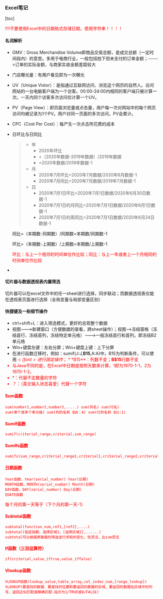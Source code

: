 ### Excel笔记

[toc]

<font color=red>!!!!不要使用Excel中的日期格式存储日期，使用字符串！！！！</font>

#### 名词解析

- GMV：Gross Merchandise Volume即商品交易总额，是成交总额（一定时间段内）的意思。多用于电商行业，一般包括拍下但未支付的订单金额；----->订单的实际金额，与商家实收金额差距较大

- 门店曝光量：有用户看见即为一次曝光

- UV（Unique Vistor）：是指通过互联网访问、浏览这个网页的自然人。访问网站的一台电脑客户端为一个访客。00:00-24:00内相同的客户端只被计算一次。一天内同个访客多次访问仅计算一个UV。

- PV（Page View）：即页面浏览量或点击量，用户每一次对网站中的每个网页访问均被记录为1个PV。用户对同一页面的多次访问，PV会累计。

- CPC（Cost Per Cost）：每产生一次点击所花费的成本

- 日环比与日同比

  > - 年
  >   - 2020年环比
  >   - =（2020年数据-2019年数据）/2019年数据
  >   - =2020年数据/2019年数据-1
  > - 月
  >   - 2020年7月环比=2020年7月数据/2020年6月数据-1
  >   - 2020年7月同比=2020年7月数据/2019年7月数据-1
  > - 日
  >   - 2020年7月1日环比=2020年7月1日数据/2020年6月30日数据-1
  >   - 2020年7月1日的月同比=2020年7月1日数据/2020年6月1日数据-1
  >   - 2020年7月1日的周同比=2020年7月1日数据/2020年6月24日数据-1

  同比=（本期数-同期数）/同期数=本期数/同期数-1

  环比=（本期数-上期数）/上期数=本期数/上期数-1

  <font color=red>环比：与上一个相邻的时间单位作比较；同比：与上一年或者上一个月相同的时间单位作比较</font>

- 

#### 切片器与数据透视表内置筛选

切片器可以在excel文件中的任一sheet进行选择，同步联动；而数据透视表仅能在透视表页面进行选择（全局变量与局部变量区别）

#### 快捷键及一些细节操作

- ctrl+shift+L：进入筛选模式，更好的总观整个数据
- 视图--->新建窗口（方便数据的查看，跨sheet操作）；视图-->冻结窗格（冻结首行、冻结首列，冻结特定单元格）--->一般冻结首行和首列，即冻结B2单元格
- Win+键盘左键：左右分屏；Win+键盘上键：上下分屏
- 在进行函数迁移时，例如：sumif(J:J,**B15**,A:A)中，B15为判断条件，可以使用<font color=red>$</font>进行固定操作；**$B15**：列数不变；**B$15**行数不变
- 与Java不同的是，在Excel中日期是按照天数来计算，1即为1970-1-1，2为1970-1-2。
- *：代替不定数量的字符
- ？：（英文输入状态喜爱）代替一个字符

#### Sum函数

```
sum(number1,number2,number3,.....) sum(列名) sum(行名)
sum(单个或多个单元格) sum(列的名称 如A：A) sum(行的名称 如1:1)
```

#### SumIf函数

```
sumif(criterial_range,criterial,sum_range)
```

#### SumIfs函数

```e
sumifs(sum_range,criterial_range1,criterial1,criterial_range2,criterial2,.....)
```

#### 日期函数

```
Year函数，Year(serial_number) Year(日期)
MONTH函数，MONTH(serial_number) Month(日期)
DAY函数，DAY(serial_number) Day(日期)
EDATE函数
```

每个月的第一天等于（下个月的第一天-1）

#### Subtotal函数

```
subtotal(function_num,ref1,[ref2],....)
subtotal(指定函数，选择区域1，[选择区域2],......)
subtotal可以根据原数据的筛选进行求和的变化，较灵活，比sum灵活
```

#### If函数（三目运算符）

```
if(criterial,value_iftrue,value_iffalse)
```

#### Vlookup函数

```
VLOOKUP函数(lookup_value,table_array,col_index_num,[range_lookup])
VLOOKUP(要查找的数据、要查找的位置和要返回的数据的区域、要返回的数据在区域中的列号、返回近似匹配或精确匹配-指示为1/TRUE或0/FALSE)
```

